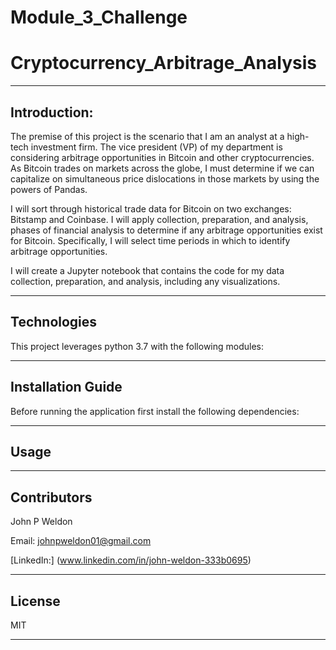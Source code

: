 # Module_3_Challenge

# Cryptocurrency_Arbitrage_Analysis

---

## Introduction:

The premise of this project is the scenario that I am an analyst at a high-tech investment firm. The vice president (VP) of my department is considering arbitrage opportunities in Bitcoin and other cryptocurrencies. As Bitcoin trades on markets across the globe, I must determine if we can capitalize on simultaneous price dislocations in those markets by using the powers of Pandas.

I will sort through historical trade data for Bitcoin on two exchanges: Bitstamp and Coinbase. I will apply collection, preparation, and analysis, phases of financial analysis to determine if any arbitrage opportunities exist for Bitcoin. Specifically, I will select time periods in which to identify arbitrage opportunities.

I will create a Jupyter notebook that contains the code for my data collection, preparation, and analysis, including any visualizations.

---

## Technologies

This project leverages python 3.7 with the following modules:

---

## Installation Guide

Before running the application first install the following dependencies:

---

## Usage

---

## Contributors

John P Weldon

Email: johnpweldon01@gmail.com

[LinkedIn:] (www.linkedin.com/in/john-weldon-333b0695)

---

## License

MIT

---

